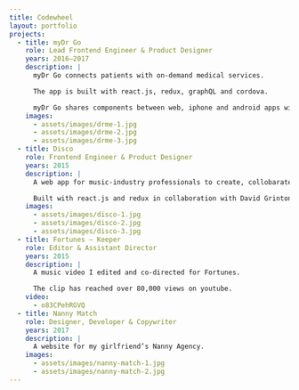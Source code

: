 ```yaml
---
title: Codewheel
layout: portfolio
projects:
  - title: myDr Go
    role: Lead Frontend Engineer & Product Designer
    years: 2016–2017
    description: |
      myDr Go connects patients with on-demand medical services.

      The app is built with react.js, redux, graphQL and cordova.

      myDr Go shares components between web, iphone and android apps with a living styleguide of stateless, reusable components.
    images:
      - assets/images/drme-1.jpg
      - assets/images/drme-2.jpg
      - assets/images/drme-3.jpg
  - title: Disco
    role: Frontend Engineer & Product Designer
    years: 2015
    description: |
      A web app for music-industry professionals to create, collobarate and share playlists.

      Built with react.js and redux in collaboration with David Grinton for Level Two Music.
    images:
      - assets/images/disco-1.jpg
      - assets/images/disco-2.jpg
      - assets/images/disco-3.jpg
  - title: Fortunes – Keeper
    role: Editor & Assistant Director
    years: 2015
    description: |
      A music video I edited and co-directed for Fortunes.

      The clip has reached over 80,000 views on youtube.
    video:
      - o83CPehRGVQ
  - title: Nanny Match
    role: Designer, Developer & Copywriter
    years: 2017
    description: |
      A website for my girlfriend’s Nanny Agency.
    images:
      - assets/images/nanny-match-1.jpg
      - assets/images/nanny-match-2.jpg
---
```

